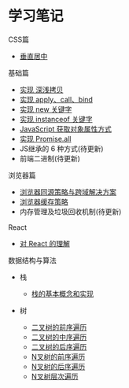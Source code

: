 # 学习笔记

CSS篇

- [垂直居中](/docs/md/5.md)

基础篇

- [实现 深浅拷贝](/docs/md/1.md)
- [实现 apply、call、bind](/docs/md/2.md)
- [实现 new 关键字](/docs/md/7.md)
- [实现 instanceof 关键字](/docs/md/6.md)
- [JavaScript 获取对象属性方式](/docs/md/8.md)
- [实现 Promise.all](/docs/md/9.md)
- JS继承的 6 种方式(待更新)
- 前端二进制(待更新)

浏览器篇

- [浏览器同源策略与跨域解决方案](/docs/md/3.md)
- [浏览器缓存策略](/docs/md/4.md)
- 内存管理及垃圾回收机制(待更新)

React

- [对 React 的理解](/docs/react/1.md)

数据结构与算法

- 栈
  - [栈的基本概念和实现](/algorithm/1.md)

- 树
  - [二叉树的前序遍历](https://leetcode-cn.com/problems/binary-tree-preorder-traversal/solution/er-cha-shu-de-qian-xu-bian-li-by-wang-41-1i7n/)
  - [二叉树的中序遍历](https://leetcode-cn.com/problems/binary-tree-inorder-traversal/solution/er-cha-shu-de-zhong-xu-bian-li-by-wang-4-rb65/)
  - [二叉树的后序遍历](https://leetcode-cn.com/problems/binary-tree-postorder-traversal/solution/er-cha-shu-de-hou-xu-bian-li-by-wang-41-7hkg/)
  - [N叉树的前序遍历](https://leetcode-cn.com/problems/n-ary-tree-preorder-traversal/solution/ncha-shu-de-qian-xu-bian-li-by-wang-41-jk6g/)
  - [N叉树的后序遍历](https://leetcode-cn.com/problems/n-ary-tree-postorder-traversal/solution/ncha-shu-de-hou-xu-bian-li-by-wang-41-hfsx/)
  - [N叉树层次遍历](https://leetcode-cn.com/problems/n-ary-tree-level-order-traversal/solution/ncha-shu-de-ceng-xu-bian-li-by-wang-41-5qrm/)
  <!-- - [栈的应用] -->

<!-- ## 数据结构与算法

树 -->

<!-- - [手写实现 new 、instanceof 关键字](/docs/JS/3.md)
- [JavaScript 继承的 6 中方式](/docs/JS/3.md) -->

<!-- ## Node

- [手写实现 EventEmitter](/docs/JS/2.md) -->

<!-- - [前端异步编程有哪些方式](/md/js/10.md)
- [深入理解 Promise 的使用姿势](/md/js/10.md)
- [深入理解 Generator、Async/await 异步编程](/md/js/10.md)
- [手写实现符合 Promise/A+ 规范的 Promise](/md/js/10.md)  -->

  <!-- - [JS继承的 6 种方式](/md/js/1.md) 

<!-- - 异步编程篇

- 其他

<!-- - [前端二进制](/md/js/10.md)

## Vue

- [Vue3.0带来了哪些变化](/md/js/1.md)

## 数据结构与算法

<!-- ## React

- 基础篇
  - [如何更好理解React](/md/js/1.md)

- Redux
  - [如何更好理解React](/md/js/1.md) -->

<!-- - Mobox
  - [如何更好理解React](/md/js/1.md) -->

<!-- ## Webpack

- [如何更好理解React](/md/js/1.md)

## 网络编程

- [状态码](/md/js/1.md)
- [cooikes](/md/js/1.md)
- [Https](/md/js/1.md)

## 前端安全

- [XSS](/md/js/1.md)

- [CSRF](/md/js/1.md)
  
## TypeScript

- [内置工具类型](/md/js/1.md) -->
